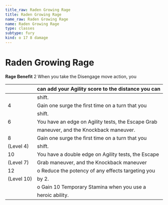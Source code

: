 ```yaml
---
title_raw: Raden Growing Rage
title: Raden Growing Rage
name_raw: Raden Growing Rage
name: Raden Growing Rage
type: classes
subtype: fury
kind: o 17 8 damage
---
```


# Raden Growing Rage

**Rage Benefit** 2 When you take the Disengage move action, you

|            | can add your Agility score to the distance you can  |
| ---------- | --------------------------------------------------- |
|            | shift.                                              |
| 4          | Gain one surge the first time on a turn that you    |
|            | shift.                                              |
| 6          | You have an edge on Agility tests, the Escape Grab  |
|            | maneuver, and the Knockback maneuver.               |
| 8          | Gain one surge the first time on a turn that you    |
| (Level 4)  | shift.                                              |
| 10         | You have a double edge on Agility tests, the Escape |
| (Level 7)  | Grab maneuver, and the Knockback maneuver           |
| 12         | o Reduce the potency of any effects targeting you   |
| (Level 10) | by 2.                                               |
|            | o Gain 10 Temporary Stamina when you use a          |
|            | heroic ability.                                     |
